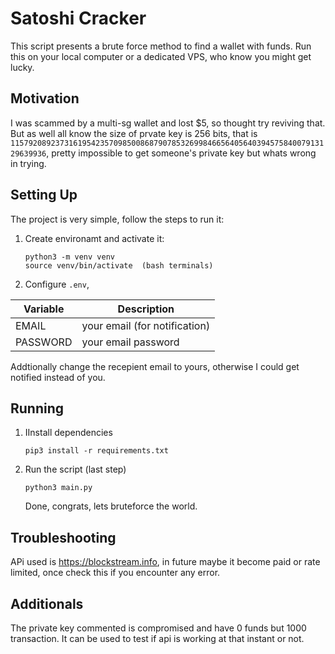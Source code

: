 # Satoshi Cracker

This script presents a brute force method to find a wallet with funds. Run this on your local computer or a dedicated VPS, who know you might get lucky.

## Motivation

I was scammed by a multi-sg wallet and lost $5, so thought try reviving that. But as well all know the size of prvate key is 256 bits, that is `115792089237316195423570985008687907853269984665640564039457584007913129639936`, pretty impossible to get someone's private key but whats wrong in trying.

## Setting Up

The project is very simple, follow the steps to run it:

1. Create environamt and activate it:
   ```
   python3 -m venv venv
   source venv/bin/activate  (bash terminals)
   ```
2. Configure `.env`,

| Variable | Description                   |
| -------- | ----------------------------- |
| EMAIL    | your email (for notification) |
| PASSWORD | your email password           |

   Addtionally change the recepient email to yours, otherwise I could get notified instead of you.

## Running

1. IInstall dependencies

   ```
   pip3 install -r requirements.txt
   ```
2. Run the script (last step)

   ```
   python3 main.py
   ```

   Done, congrats, lets bruteforce the world.

## Troubleshooting

APi used is https://blockstream.info, in future maybe it become paid or rate limited, once check this if you encounter any error.

## Additionals

The private key commented is compromised and have 0 funds but 1000 transaction. It can be used to test if api is working at that instant or not.
